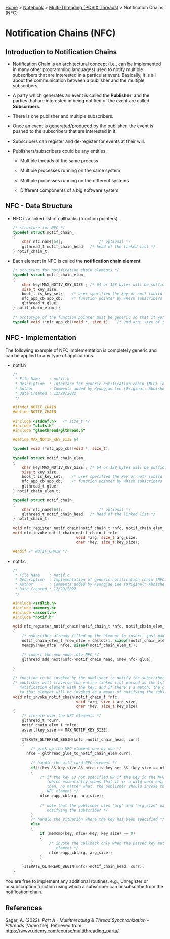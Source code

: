 <a href="../../">Home</a> > <a href="../notebook">Notebook</a> > <a href="./">Multi-Threading (POSIX Threads)</a> > Notification Chains (NFC)

# Notification Chains (NFC)



## Introduction to Notification Chains

* Notification Chain is an architectural concept (i.e., can be implemented in many other programming languages) used to notify multiple subscribers that are interested in a particular event. Basically, it is all about the communication between a publisher and the multiple subscribers.
* A party which generates an event is called the **Publisher**, and the parties that are interested in being notified of the event are called **Subscribers**.

* There is one publisher and multiple subscribers.
* Once an event is generated/produced by the publisher, the event is pushed to the subscribers that are interested in it.
* Subscribers can register and de-register for events at their will.

* Publishers/subscribers could be any entities:

  * Multiple threads of the same process

  * Multiple processes running on the same system

  * Multiple processes running on the different systems

  * Different components of a big software system



## NFC - Data Structure

* NFC is a linked list of callbacks (function pointers).

  ```c
  /* structure for NFC */
  typedef struct notif_chain_
  {
      char nfc_name[64];				/* optional */
      glthread_t notif_chain_head;	/* head of the linked list */
  } notif_chain_t;
  ```

* Each element in NFC is called the **notification chain element**.

  ```c
  /* structure for notification chain elements */
  typedef struct notif_chain_elem_
  {
      char key[MAX_NOTIV_KEY_SIZE];	/* 64 or 128 bytes will be sufficient */
      size_t key_size;
      bool_t is_key_set;	/* user specified the key or not? (whild card user may not) */
      nfc_app_cb app_cb;	/* function pointer by which subscribers want to get notified */
      glthread_t glue;
  } notif_chain_elem_t;
  
  /* prototype of the function pointer must be generic so that it works for all types of data for all types of subscribers */
  typedef void (*nfc_app_cb)(void *, size_t);	/* 2nd arg: size of the 1st arg */
  ```



## NFC - Implementation

The following example of NFC implementation is completely generic and can be applied to any type of applications.

* notif.h

  ```c
  /*
   * File Name    : notif.h
   * Description  : Interface for generic notification chain (NFC) infrastructure
   * Author       : Comments added by Kyungjae Lee (Original: Abhishek Sagar)
   * Date Created : 12/29/2022
   */
  
  #ifndef NOTIF_CHAIN
  #define NOTIF_CHAIN
  
  #include <stddef.h>	/* size_t */
  #include "utils.h"
  #include "gluethread/glthread.h"
  
  #define MAX_NOTIF_KEY_SIZE 64
  
  typedef void (*nfc_app_cb)(void *, size_t);
  
  typedef struct notif_chain_elem_
  {
      char key[MAX_NOTIV_KEY_SIZE];	/* 64 or 128 bytes will be sufficient */
      size_t key_size;
      bool_t is_key_set;	/* user specified the key or not? (whild card user may not) */
      nfc_app_cb app_cb;	/* function pointer by which subscribers want to get notified */
      glthread_t glue;
  } notif_chain_elem_t;
  
  typedef struct notif_chain_
  {
      char nfc_name[64];				/* optional */
      glthread_t notif_chain_head;	/* head of the linked list */
  } notif_chain_t;
  
  void nfc_register_notif_chain(notif_chain_t *nfc, notif_chain_elem_t *nfce);
  void nfc_invoke_notif_chain(notif_chain_t *nfc, 
                              void *arg, size_t arg_size, 
                              char *key, size_t key_size);
  
  #endif /* NOTIF_CHAIN */
  ```

* notif.c

  ```c
  /*
   * File Name    : notif.c
   * Description  : Implementation of generic notification chain (NFC) infrastructure
   * Author       : Comments added by Kyungjae Lee (Original: Abhishek Sagar)
   * Date Created : 12/29/2022
   */
  
  #include <stdlib.h>
  #include <memory.h>
  #include <assert.h>
  #include "notif.h"
  
  void nfc_register_notif_chain(notif_chain_t *nfc, notif_chain_elem_t *nfce)
  {
      /* subscriber already filled up the element to insert. just make a copy */
      notif_chain_elem_t *new_nfce = calloc(1, sizeof(notif_chain_elem_t));
      memcpy(new_nfce, nfce, sizeof(notif_chain_elem_t));
      
      /* insert the new node into NFC */
      glthread_add_next(&nfc->notif_chain_head, &new_nfc->glue);
      
  }
  
  /* function to be invoked by the publisher to notify the subscriber */
  /* publisher will traverse the entire linked list passed as the 1st arg, match each 
     notification element with the key, and if there's a match, the callback registered
     to that element will be invoked as a means of notifying the subscriber */
  void nfc_invoke_notif_chain(notif_chain_t *nfc, 
                              void *arg, size_t arg_size, 
                              char *key, size_t key_size)
  {
      /* iterate over the NFC elements */
      glthread_t *curr;
      notif_chain_elem_t *nfce;
      assert(key_size <= MAX_NOTIF_KEY_SIZE);
      
      ITERATE_GLTHREAD_BEGIN(&nfc->notif_chain_head, curr)
      {
          /* pick up the NFC element one by one */
       	nfce = glthread_glue_to_notif_chain_elem(curr);
          
          /* handle the wild card NFC element */
          if(!(key && key_size && nfce->is_key_set && (key_size == nfce->key_size)))
          {
              /* if the key is not specified OR if the key in the NFC element is not specified
                 (which essentially means that it is a wild card entry) 
                 then, no matter what, the publisher should invoke the callback present in the
                 NFC element */
              nfce->app_cb(arg, arg_size);
              
              /* note that the publisher uses 'arg' and 'arg_size' passed by the subscriber when
                 notifying the subscriber */
          }
          /* handle the situation where the key has been specified */
          else
          {
              if (memcmp(key, nfce->key, key_size) == 0)
              {
                  /* invoke the callback only when the passed key matches the key in the NFC
                     element */
                  nfce->app_cb(arg, arg_size);
              }
          }
      }ITERATE_GLTHREAD_BEGIN(&nfc->notif_chain_head, curr);
  }
  ```
  

You are free to implement any additional routines. e.g., Unregister or unsubscription function using which a subscriber can unsubscribe from the notification chain.





## References

Sagar, A. (2022). *Part A - Multithreading & Thread Synchronization - Pthreads* [Video file]. Retrieved from  https://www.udemy.com/course/multithreading_parta/
